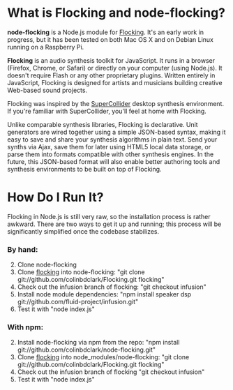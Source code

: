 What is Flocking and node-flocking?
===================================

**node-flocking** is a Node.js module for [Flocking](http://flockingjs.org). It's an early work in progress, but it has been tested on both Mac OS X and on Debian Linux running on a Raspberry Pi.

**Flocking** is an audio synthesis toolkit for JavaScript. It runs in a browser (Firefox, Chrome, or Safari) or directly on your computer (using Node.js). It doesn't require Flash or any other proprietary plugins. Written entirely in JavaScript, Flocking is designed for artists and musicians building creative Web-based sound projects.

Flocking was inspired by the [SuperCollider](http://supercollider.sourceforge.net/) desktop synthesis 
environment. If you're familiar with SuperCollider, you'll feel at home with Flocking.
    
Unlike comparable synthesis libraries, Flocking is declarative. Unit generators are wired together using a 
simple JSON-based syntax, making it easy to save and share your synthesis algorithms in plain text.
Send your synths via Ajax, save them for later using HTML5 local data storage, or parse them into formats compatible with 
other synthesis engines. In the future, this JSON-based format will also enable better authoring tools and 
synthesis environments to be built on top of Flocking.


How Do I Run It?
================

Flocking in Node.js is still very raw, so the installation process is rather awkward. There are two ways to get it up and running; this process will be significantly simplified once the codebase stabilizes.

### By hand:
2. Clone node-flocking
3. Clone [flocking](https://github.com/colinbdclark/Flocking) into node-flocking: "git clone git://github.com/colinbdclark/Flocking.git flocking"
4. Check out the infusion branch of flocking: "git checkout infusion" 
5. Install node module dependencies: "npm install speaker dsp git://github.com/fluid-project/infusion.git"
6. Test it with "node index.js"

### With npm:
2. Install node-flocking via npm from the repo: "npm install git://github.com/colinbdclark/node-flocking.git"
3. Clone [flocking](https://github.com/colinbdclark/Flocking) into node_modules/node-flocking: "git clone git://github.com/colinbdclark/Flocking.git flocking"
4. Check out the infusion branch of flocking "git checkout infusion"
5. Test it with "node index.js"
